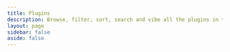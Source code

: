 ```yaml
---
title: Plugins
description: Browse, filter, sort, search and vibe all the plugins in the Lando ecosystem
layout: page
sidebar: false
aside: false
---
```

<VPLCollectionPage>
  <VPLCollectionPageTitle>
    <template #title>
      Plugins
    </template>
    <template #lead>
      It's dangerous to go alone, take some of these:
    </template>
  </VPLCollectionPageTitle>
  <VPLCollectionPageTags v-model="selectedTags" />
  <VPLPluginItems :items="pages" :tags="selectedTags" type="card"/>
</VPLCollectionPage>

<script setup>
import {useCollection} from '@lando/vitepress-theme-default-plus';
import {VPLCollectionPage, VPLCollectionPageTags, VPLCollectionPageTitle} from '@lando/vitepress-theme-default-plus';
import VPLPluginItems from '.vitepress/theme/VPLPluginItems.vue';

const {pages, selectedTags} = useCollection('plugins');
</script>
